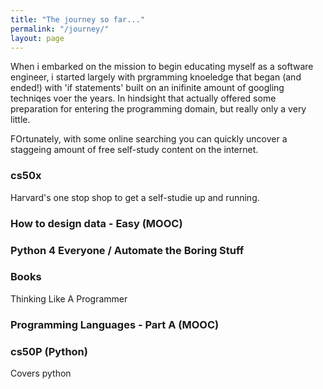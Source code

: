 ```yaml
---
title: "The journey so far..."
permalink: "/journey/"
layout: page
---
```


When i embarked on the mission to begin educating myself as a software engineer, i started largely with prgramming knoeledge that began (and ended!) with 'if statements' built on an inifinite amount of googling techniqes voer the years.  In hindsight that actually offered some preparation for entering the programming domain, but really only a very little.

FOrtunately, with some online searching you can quickly uncover a staggeing amount of free self-study content on the internet. 



### cs50x

Harvard's one stop shop to get a self-studie up and running.

### How to design data - Easy (MOOC)


### Python 4 Everyone / Automate the Boring Stuff


### Books

Thinking Like A Programmer


### Programming Languages - Part A (MOOC)


### cs50P (Python)

Covers python 
